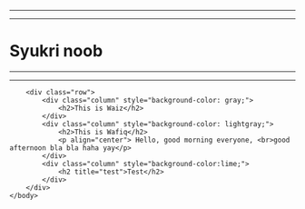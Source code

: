 <!DOCTYPE html>
<html>
	<head>
		<meta charset = "UTF-8">
		<link rel="stylesheet" type="text/css" href="style.css">
	</head>
	<body>
		<hr/><hr/>
		<h1>Syukri noob</h1>
		<hr/><hr/>
		
		<div class="row">
			<div class="column" style="background-color: gray;">
				<h2>This is Waiz</h2>
			</div>
			<div class="column" style="background-color: lightgray;">
				<h2>This is Wafiq</h2>
				<p align="center"> Hello, good morning everyone, <br>good afternoon bla bla haha yay</p>
			</div>
			<div class="column" style="background-color:lime;">
				<h2 title="test">Test</h2>
			</div>
		</div>
	</body>
</html>
